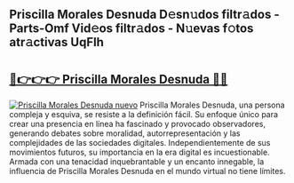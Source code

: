 ## Priscilla Morales Desnuda D𝚎sn𝚞dos filtr𝚊dos - Parts-Omf Vid𝚎os filtr𝚊dos - N𝚞evas f𝚘tos atr𝚊ctivas UqFIh

# <h2><a href="http://mbbhab.tromn.icu/?c=Priscilla+Morales+Desnuda">🔗👉👉👉 Priscilla Morales Desnuda 🔗🔗</a></h2>

[![Priscilla Morales Desnuda nuevo](https://i.imgur.com/pEAQMta.gif)](http://mbbhab.tromn.icu/?c=Priscilla+Morales+Desnuda)
Priscilla Morales Desnuda, una persona compleja y esquiva, se resiste a la definición fácil. Su enfoque único para crear una presencia en línea ha fascinado y provocado observadores, generando debates sobre moralidad, autorrepresentación y las complejidades de las sociedades digitales. Independientemente de sus movimientos futuros, su importancia en la era digital es incuestionable. Armada con una tenacidad inquebrantable y un encanto innegable, la influencia de Priscilla Morales Desnuda en el mundo virtual no tiene límites.
